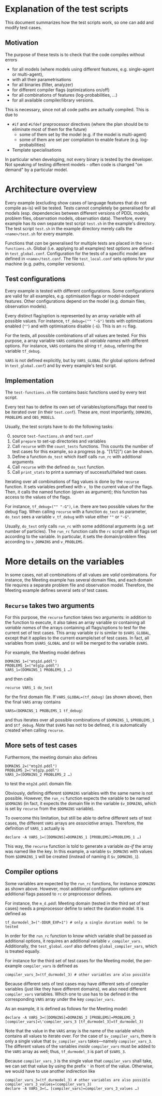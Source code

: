 # Explanation of the test scripts

This document summarizes how the test scripts work, so one can add and modify test cases.


## Motivation

The purpose of these tests is to check that the code compiles without errors

* for all models (where models using different features, e.g. single-agent or multi-agent),
* with all their parametrisations
* for all binaries (filter, analyzer)
* for different compiler flags (optimizations on/off)
* for all combinations of features (log-probabilities, …)
* for all available compiler/library versions.

This is necessary, since not all code paths are actually compiled.
This is due to

* `#if` and `#ifdef` preprocessor directives (where the plan should be to eliminate most of them for the future)
  * some of them set by the model (e.g. if the model is multi-agent)
  * some of them are set per compilation to enable feature (e.g. log-probabilities)
* Template specialisations

In particular when developing, not every binary is tested by the developer.
Not speaking of testing different models - often code is changed "on demand" by a particular model.


# Architecture overview

Every example (excluding show cases of language features that do not compile as-is) will be tested.
Tests cannot completely be generalised for all models (esp. dependencies between different versions of PDDL models, problem files, observation models, observation data).
Therefore, every example has its own separate test script `test.sh` in the example's directory.
The test script `test.sh` in the example directory merely calls the `<name>/test.sh` for every example.

Functions that *can* be generalised for multiple tests are placed in the `test-functions.sh`.
Global (i.e. applying to all examples) test options are defined in `test_global.conf`.
Configuration for the tests of a specific model are defined in `<name>/test.conf`.
The file `test_local.conf` sets options for your machine (e.g. paths, compiler versions).

## Test configurations

Every example is tested with different configurations.
Some configurations are valid for all examples, e.g. optimisation flags or model-indepent features.
Other configurations depend on the model (e.g. domain files, observation models).

Every distinct flag/option is represented by an array variable with all possible values.
For instance, `tf_debug=("" "-G")` tests with optimizations enabled (`""`) and with optimisations disable (`-G`). This is an `rc` flag.

For the tests, all possible combinations of all values are tested.
For this purpose, a array variable `VARS` contains all *variable names* with different options.
For instance, `VARS` contains the *string* `tf_debug`, referring the variable `tf_debug`.

`VARS` is not defined explicitly, but by `VARS_GLOBAL` (for global options defined in `test_global.conf`) and by every example's test script.

## Implementation

The `test-functions.sh` file contains basic functions used by every test script.

Every test has to define its own set of variables/options/flags that need to be iterated over (in their `test.conf`).
These are, most importantly, `DOMAINS`, `PROBLEMS` and `OBS_MODELS`.

Usually, the test scripts have to do the following tasks:

0. source `test-functions.sh` and `test.conf`
1. Call `prepare` to set-up directories and variables
2. Call `recurse` with the `count_tests` functions.
   This counts the number of test cases for this example, so a progress (e.g. "[1/12]") can be shown.
3. Define a function `do_test` which itself calls `run_rc` with additional arguments
4. Call `recurse` with the defined `do_test` function.
5. Call `print_stats` to print a summary of successful/failed test cases.

Iterating over all combinations of flag values is done by the `recurse` function.
It sets variables prefixed with `v_` to the current value of the flags.
Then, it calls the named function (given as argument); this function has access to the values of the flags.

For instance, `tf_debug=("" "-G")`, i.e. there are two possible values for the debug flag.
When calling `recurse` with a function `do_test` as parameter, `do_test` sees a variable `v_tf_debug` with value either `""` or `"-G"`.

Usually, `do_test` only calls `run_rc` with some additional arguments (e.g. set number of particles).
The `run_rc` function calls the `rc` script with all flags set according to the variable.
In particular, it sets the domain/problem files according to `v_DOMAINS` and `v_PROBLEMS`.


# More details on the variables

In some cases, not all combinations of all values are *valid* combinations.
For instance, the Meeting example has several domain files, and each domain file requires a separate problem file and observation model.
Therefore, the Meeting example defines several sets of test cases.


## `Recurse` takes two arguments

For this purpose, the `recurse` function takes two arguments:
in addition to the function to execute, it also takes an array variable `$V` containing all *variable names* of the arrays containing all flags/options to test for the current set of test cases.
This array variable `$V` is similar to `$VARS_GLOBAL`, except that it applies to the current example/set of test cases.
In fact, all variables from `$VARS_GLOBAL` and `$V` will be merged to the variable `$VARS`.

For example, the Meeting model defines

    DOMAINS_1=("mtg1d.pddl")
    PROBLEMS_1=("mtg1p.pddl")
    VARS_1=(DOMAINS_1 PROBLEMS_1 …)

and then calls

    recurse VARS_1 do_test

for the first domain file.
If `VARS_GLOBAL=(tf_debug)` (as shown above), then the final `VARS` array contains

    VARS=(DOMAINS_1 PROBLEMS_1 tf_debug)

and thus iterates over all possible combinations of `$DOMAINS_1`, `$PROBLEMS_1` and `$tf_debug`.
*Note* that `$VARS` has not to be defined, it is automatically created when calling `recurse`.


## More sets of test cases

Furthermore, the meeting domain also defines

    DOMAINS_2=("mtg2d.pddl")
    PROBLEMS_2=("mtg2p.pddl")
    VARS_2=(DOMAINS_2 PROBLEMS_2 …)

to test the `mtg2d.pddl` domain file.

Obviously, defining different `$DOMAINS` variables with the same name is not possible.
However, the `run_rc` function expects the variable to be named `$DOMAINS` (in fact, it expects the domain file in the variable `$v_DOMAINS`, which is set by `recurse` from the `$DOMAINS` variable).

To overcome this limitation, but still be able to define different sets of test cases, the different `VARS` arrays are *associative* arrays.
Therefore, the definition of `VARS_1` actually is

    declare -A VARS_1=([DOMAINS]=DOMAINS_1 [PROBLEMS]=PROBLEMS_1 …)

This way, the `recurse` function is told to generate a variable *as-if* the array was named like the key.
In this example, a variable `$v_DOMAINS` with values from `$DOMAINS_1` will be created (instead of naming it `$v_DOMAINS_1`).


## Compiler options

Some variables are expected by the `run_rc` functions, for instance `$DOMAINS` as shown above.
However, most additional configuration options are additional flags passed to `rc` or preprocessor defines.

For instance, the `m_d.pddl` Meeting domain (tested in the third set of test cases) needs a preprocessor define to select the duration model.
It is defined as

    tf_durmodel_3=("-DDUR_EXP=1") # only a single duration model to be tested

In order for the `run_rc` function to know which variable shall be passed as additional options, it requires an additional variable `v_compiler_vars`.
Additionally, the `test_global.conf` also defines `global_compiler_vars`, which is treated equally.

For instance for the third set of test cases for the Meeting model, the per-example `compiler_vars` is defined as

    compiler_vars_3=(tf_durmodel_3) # other variables are also possible

Because different sets of test cases may have different sets of compiler variables (just like they have different domains), we also need different `compiler_vars` variables.
Which one to use has to be defined in the corresponding `VARS` array under the key `compiler_vars`.

As an example, it is defined as follows for the Meeting model:

    declare -A VARS_3=([DOMAINS]=DOMAINS_3 [PROBLEMS]=PROBLEMS_3 [compiler_vars]=\'compiler_vars_3 [tf_durmodel_3]=tf_durmodel_3)

Note that the value in the `VARS` array is the name of the variable which contains all values to iterate over.
For the case of `$v_compiler_vars`, there is only a single value that `$v_compiler_vars` takes—namely `compiler_vars_3`.
The different values of the variables *inside* `compiler_vars` must be added to the `VARS` array as well; thus, `tf_durmodel_3` is part of `$VARS_3`.

Because `compiler_vars_3` is the single value that `compiler_vars` shall take, we can set that value by using the prefix `'` in front of the value.
Otherwise, we would have to use another indirection like

    compiler_vars_3=(tf_durmodel_3) # other variables are also possible
    compiler_vars_3_values=(compiler_vars_3)
    declare -A VARS_3=(… [compiler_vars]=compiler_vars_3_values …)
